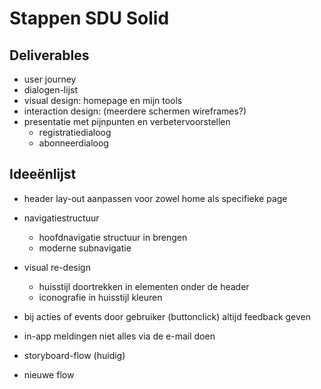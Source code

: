 # Stappen SDU Solid

## Deliverables

- user journey
- dialogen-lijst
- visual design: homepage en mijn tools
- interaction design: (meerdere schermen wireframes?)
- presentatie met pijnpunten en verbetervoorstellen
  - registratiedialoog
  - abonneerdialoog

## Ideeënlijst

- header lay-out aanpassen voor zowel home als specifieke page
- navigatiestructuur
	- hoofdnavigatie structuur in brengen
	- moderne subnavigatie	
-  visual re-design
	- huisstijl doortrekken in elementen onder de header
	- iconografie in huisstijl kleuren
	
- bij acties of events door gebruiker (buttonclick) altijd feedback geven

- in-app meldingen niet alles via de e-mail doen
- storyboard-flow (huidig)
- nieuwe flow 